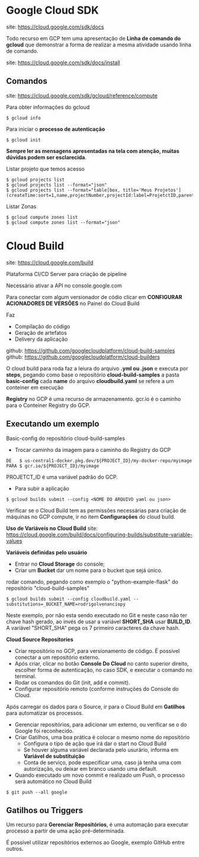 # Google Cloud SDK

site: https://cloud.google.com/sdk/docs

Todo recurso em GCP tem uma apresentação de **Linha de comando do gcloud** que demonstrar a forma de realizar a mesma atividade usando linha de comando.

site: https://cloud.google.com/sdk/docs/install

## Comandos

site: https://cloud.google.com/sdk/gcloud/reference/compute

Para obter informações do gcloud
```
$ gcloud info
```

Para iniciar o **processo de autenticação**
```
$ gcloud init
```
**Sempre ler as mensagens apresentadas na tela com atenção, muitas dúvidas podem ser esclarecida**.

Listar projeto que temos acesso
```
$ gcloud projects list
$ gcloud projects list --format="json"
$ gcloud projects list --format="table[box, title='Meus Projetos'] (createTime:sort=1,name,projectNumber,projectId:label=ProjetctID,parent.id:label=Parent)"
```

Listar Zonas
```
$ gcloud compute zones list
$ gcloud compute zones list --format="json"
```

# Cloud Build

site: https://cloud.google.com/build

Plataforma CI/CD Server para criação de pipeline 

Necessário ativar a API no console.google.com

Para conectar com algum versionador de códio clicar em **CONFIGURAR ACIONADORES DE VERSÕES** no Painel do Cloud Build

Faz
  - Compilação do código
  - Geração de artefatos
  - Delivery da aplicação

github: https://github.com/googlecloudplatform/cloud-build-samples
github: https://github.com/googlecloudplatform/cloud-builders

O cloud build para roda faz a leiura do arquivo **.yml ou .json** e executa por **steps**, pegando como base o repositório **cloud-build-samples** a pasta **basic-config** cada **name** do arquivo **cloudbuild.yaml** se refere a um conteiner em execução

**Registry** no GCP é uma recurso de armazenamento.
gcr.io é o caminho para o Conteiner Registry do GCP.

## Executando um exemplo 

Basic-config do repositório cloud-build-samples

- Trocar caminho da imagem para o caminho do Registry do GCP
```
DE   $ us-central1-docker.pkg.dev/${PROJECT_ID}/my-docker-repo/myimage
PARA $ gcr.io/${PROJECT_ID}/myimage
```
PROJETCT_ID é uma variável padrão do GCP.

- Para subir a aplicação
```
$ gcloud builds submit --config <NOME DO ARQUIVO yaml ou json>
```
Verificar se o Cloud Build tem as permissões necessárias para criação de máquinas no GCP compute, ir no item **Configurações** do cloud build.

**Uso de Variáveis no Cloud Build** 
site: https://cloud.google.com/build/docs/configuring-builds/substitute-variable-values

**Variáveis definidas pelo usuário**

- Entrar no **Cloud Storage** do console;
- Criar um **Bucket** dar um nome para o bucket que sejá único.

rodar comando, pegando como exemplo o "python-example-flask" do repositório "cloud-build-samples" 
```
$ gcloud builds submit --config cloudbuild.yaml --substitutions=_BUCKET_NAME=rodrigolvenanciopy
```
Neste exemplo, por não esta sendo executado no Git e neste caso não ter chave hash gerado, ao invés de usar a variável **SHORT_SHA** usar **BUILD_ID**.
A variável "SHORT_SHA" pega os 7 primeiro caracteres da chave hash.

**Cloud Source Repositories**

- Criar repositório no GCP, para versionamento de código. É possível conectar a um repositório externo.
- Após criar, clicar no botão **Console Do Cloud** no canto superior direito, escolher forma de autenticação, no caso SDK, e executar o comando no terminal.
- Rodar os comandos do Git (init, add e commit).
- Configurar repositório remoto (conforme instruções do Console do Cloud.

Após carregar os dados para o Source, ir para o Cloud Build em **Gatilhos** para automatizar os processos.
- Gerenciar repositórios, para adicionar um externo, ou verificar se o do Google foi reconhecido.
- Criar Gatilhos, uma boa prática é colocar o mesmo nome do repositório
  - Configura o tipo de ação que irá dar o start no Cloud Build
  - Se houver alguma variável declarada pelo usurário, informa em **Variável de substituição**
  - Conta de serviço, pode especificar uma, caso já tenha uma com autorização, ou deixar em branco usando uma default.
- Quando executado um novo commit e realizado um Push, o processo será automático no Cloud Build
```
$ git push --all google
```

## Gatilhos ou Triggers

Um recurso para **Gerenciar Repositórios**, é uma automação para executar processo a partir de uma ação pré-determinada.

É possível utilizar repositórios externos ao Google, exemplo GitHub entre outros.


